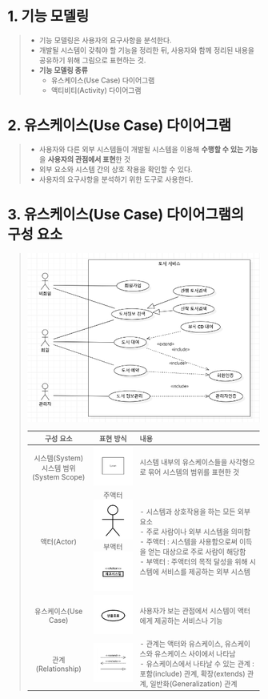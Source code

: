 # 1. 기능 모델링
> - 기능 모델링은 사용자의 요구사항을 분석한다.
> - 개발될 시스템이 갖춰야 할 기능을 정리한 뒤, 사용자와 함께 정리된 내용을 공유하기 위해 그림으로 표현하는 것.
> - **기능 모델링 종류**
>   - 유스케이스(Use Case) 다이어그램
>   - 액티비티(Activity) 다이어그램

# 2. 유스케이스(Use Case) 다이어그램
> - 사용자와 다른 외부 시스템들이 개발될 시스템을 이용해 **수행할 수 있는 기능**을 **사용자의 관점에서 표현**한 것
> - 외부 요소와 시스템 간의 상호 작용을 확인할 수 있다.
> - 사용자의 요구사항을 분석하기 위한 도구로 사용한다.

# 3. 유스케이스(Use Case) 다이어그램의 구성 요소
> ![alt text](./img/유스케이스_다이어그램.png)
>
> |구성 요소|표현 방식|내용|
> |:---:|:---:|:---|
> |시스템(System) </br> 시스템 범위(System Scope)|![alt text](./img/유스케이스_시스템.png)|시스템 내부의 유스케이스들을 사각형으로 묶어 시스템의 범위를 표현한 것|
> |액터(Actor)| 주액터 </br> ![alt text](./img/유스케이스_주액터.png) </br> 부액터 </br> ![alt text](./img/유스케이스_부액터.png) | - 시스템과 상호작용을 하는 모든 외부 요소 </br> - 주로 사람이나 외부 시스템을 의미함 </br> - 주액터 : 시스템을 사용함으로써 이득을 얻는 대상으로 주로 사람이 해당함 </br> - 부액터 : 주액터의 목적 달성을 위해 시스템에 서비스를 제공하는 외부 시스템|
> |유스케이스(Use Case)|![alt text](./img/유스케이스.png)|사용자가 보는 관점에서 시스템이 액터에게 제공하는 서비스나 기능|
> |관계(Relationship)|![alt text](./img/유스케이스_관계.png)| - 관계는 액터와 유스케이스, 유스케이스와 유스케이스 사이에서 나타남 </br> - 유스케이스에서 나타날 수 있는 관계 : 포함(include) 관계, 확장(extends) 관계, 일반화(Generalization) 관계|